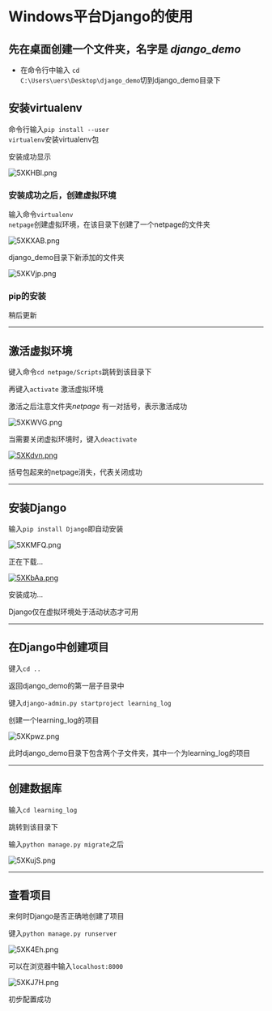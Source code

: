 # Windows平台Django的使用



## 先在桌面创建一个文件夹，名字是 *django_demo*

* 在命令行中输入 <code>cd C:\Users\uers\Desktop\django_demo</code>切到django_demo目录下

## 安装virtualenv

命令行输入<code>pip install --user virtualenv</code>安装virtualenv包   

安装成功显示

![5XKHBl.png](https://s1.ax2x.com/2018/10/29/5XKHBl.png)  

###    	安装成功之后，创建虚拟环境



输入命令<code>virtualenv netpage</code>创建虚拟环境，在该目录下创建了一个netpage的文件夹

![5XKXAB.png](https://s1.ax2x.com/2018/10/29/5XKXAB.png)

django_demo目录下新添加的文件夹



![5XKVjp.png](https://s1.ax2x.com/2018/10/29/5XKVjp.png)



### pip的安装

稍后更新

---------

## 激活虚拟环境

键入命令<code>cd netpage/Scripts</code>跳转到该目录下   

再键入<code>activate</code>  激活虚拟环境     

激活之后注意文件夹*netpage* 有一对括号，表示激活成功  

![5XKWVG.png](https://s1.ax2x.com/2018/10/29/5XKWVG.png)

当需要关闭虚拟环境时，键入<code>deactivate</code>      

[![5XKdvn.png](https://s1.ax2x.com/2018/10/29/5XKdvn.png)](https://imgse.com/i/5XKdvn)

括号包起来的netpage消失，代表关闭成功  

-----

## 安装Django  

输入<code>pip install Django</code>即自动安装

![5XKMFQ.png](https://s1.ax2x.com/2018/10/29/5XKMFQ.png)    



正在下载...   

[![5XKbAa.png](https://s1.ax2x.com/2018/10/29/5XKbAa.png)](https://imgse.com/i/5XKbAa)

安装成功...   

Django仅在虚拟环境处于活动状态才可用     

---

## 在Django中创建项目

键入<code>cd ..</code>

返回django_demo的第一层子目录中   

键入<code>django-admin.py startproject learning_log</code>  

创建一个learning_log的项目  



![5XKpwz.png](https://s1.ax2x.com/2018/10/29/5XKpwz.png)

此时django_demo目录下包含两个子文件夹，其中一个为learning_log的项目  

---

## 创建数据库

输入<code>cd learning_log</code>

跳转到该目录下  

输入<code>python manage.py migrate</code>之后    

![5XKujS.png](https://s1.ax2x.com/2018/10/29/5XKujS.png)  



---

## 查看项目

来何时Django是否正确地创建了项目  

键入<code>python manage.py runserver</code>    

![5XK4Eh.png](https://s1.ax2x.com/2018/10/29/5XK4Eh.png)        

  

可以在浏览器中输入<code>localhost:8000</code>  

![5XKJ7H.png](https://s1.ax2x.com/2018/10/29/5XKJ7H.png)  



初步配置成功  















